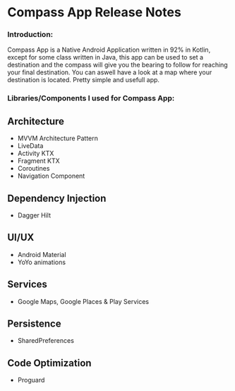 # Compass App Release Notes

### Introduction:
Compass App is a Native Android Application written in 92% in Kotlin, except for some class written in Java, this app can be used to set a destination and the compass will give you
the bearing to follow for reaching your final destination. You can aswell have a look at a map where your destination is located. Pretty simple and usefull app.

### Libraries/Components I used for Compass App:

  ## Architecture
  * MVVM Architecture Pattern
  * LiveData
  * Activity KTX
  * Fragment KTX
  * Coroutines
  * Navigation Component

  ## Dependency Injection
  * Dagger Hilt

  ## UI/UX
  * Android Material
  * YoYo animations
  
  ## Services
  * Google Maps, Google Places & Play Services
  
  ## Persistence
  * SharedPreferences
  
  ## Code Optimization
  * Proguard
 
